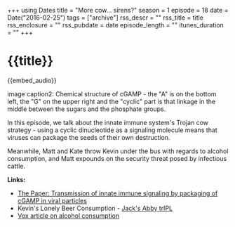 +++
using Dates
title = "More cow... sirens?"
season = 1
episode = 18
date = Date("2016-02-25")
tags = ["archive"]
rss_descr = ""
rss_title = title
rss_enclosure = ""
rss_pubdate = date
episode_length = ""
itunes_duration = ""
+++

# {{title}}

{{embed_audio}}

image caption2: Chemical structure of cGAMP - the "A" is on the bottom left, the "G" on the upper right and the "cyclic" part is that linkage in the middle between the sugars and the phosphate groups.

In this episode, we talk about the innate immune system's Trojan cow strategy - using a cyclic dinucleotide as a signaling molecule means that viruses can package the seeds of their own destruction.

Meanwhile, Matt and Kate throw Kevin under the bus with regards to alcohol consumption, and Matt expounds on the security threat posed by infectious cattle.

**Links:**

- [The Paper: Transmission of innate immune signaling by packaging of cGAMP in viral particles](http://dx.doi.org/10.1126/science.aab3628)
- Kevin's Lonely Beer Consumption - [Jack's Abby trIPL](http://jacksabby.com/beers/tripl-triple-india-style-lager/)
- [Vox article on alcohol consumption](http://www.vox.com/2014/5/19/5727712/the-three-deadliest-drugs-in-america-are-all-totally-legal)
